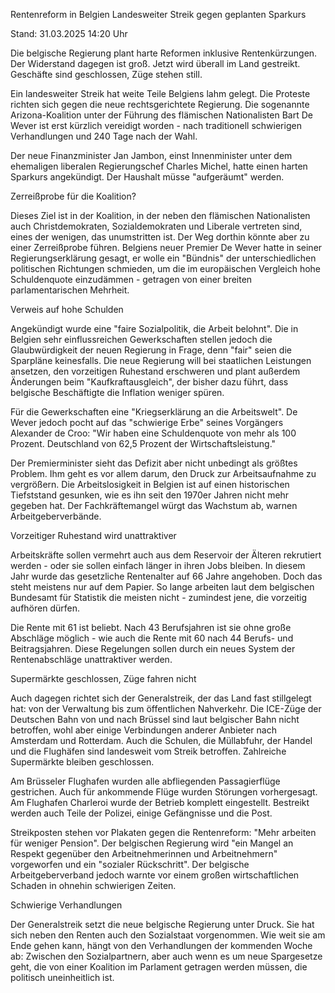 
Rentenreform in Belgien
Landesweiter Streik gegen geplanten Sparkurs


Stand: 31.03.2025 14:20 Uhr


Die belgische Regierung plant harte Reformen inklusive Rentenkürzungen. Der Widerstand dagegen ist groß. Jetzt wird überall im Land gestreikt. Geschäfte sind geschlossen, Züge stehen still.



Ein landesweiter Streik hat weite Teile Belgiens lahm gelegt. Die Proteste richten sich gegen die neue rechtsgerichtete Regierung. Die sogenannte Arizona-Koalition unter der Führung des flämischen Nationalisten Bart De Wever ist erst kürzlich vereidigt worden - nach traditionell schwierigen Verhandlungen und 240 Tage nach der Wahl.


Der neue Finanzminister Jan Jambon, einst Innenminister unter dem ehemaligen liberalen Regierungschef Charles Michel, hatte einen harten Sparkurs angekündigt. Der Haushalt müsse "aufgeräumt" werden.

Zerreißprobe für die Koalition?


Dieses Ziel ist in der Koalition, in der neben den flämischen Nationalisten auch Christdemokraten, Sozialdemokraten und Liberale vertreten sind, eines der wenigen, das unumstritten ist. Der Weg dorthin könnte aber zu einer Zerreißprobe führen. Belgiens neuer Premier De Wever hatte in seiner Regierungserklärung gesagt, er wolle ein "Bündnis" der unterschiedlichen politischen Richtungen schmieden, um die im europäischen Vergleich hohe Schuldenquote einzudämmen - getragen von einer breiten parlamentarischen Mehrheit.

Verweis auf hohe Schulden


Angekündigt wurde eine "faire Sozialpolitik, die Arbeit belohnt". Die in Belgien sehr einflussreichen Gewerkschaften stellen jedoch die Glaubwürdigkeit der neuen Regierung in Frage, denn "fair" seien die Sparpläne keinesfalls. Die neue Regierung will bei staatlichen Leistungen ansetzen, den vorzeitigen Ruhestand erschweren und plant außerdem Änderungen beim "Kaufkraftausgleich", der bisher dazu führt, dass belgische Beschäftigte die Inflation weniger spüren.


Für die Gewerkschaften eine "Kriegserklärung an die Arbeitswelt". De Wever jedoch pocht auf das "schwierige Erbe" seines Vorgängers Alexander de Croo: "Wir haben eine Schuldenquote von mehr als 100 Prozent. Deutschland von 62,5 Prozent der Wirtschaftsleistung."


Der Premierminister sieht das Defizit aber nicht unbedingt als größtes Problem. Ihm geht es vor allem darum, den Druck zur Arbeitsaufnahme zu vergrößern. Die Arbeitslosigkeit in Belgien ist auf einen historischen Tiefststand gesunken, wie es ihn seit den 1970er Jahren nicht mehr gegeben hat. Der Fachkräftemangel würgt das Wachstum ab, warnen Arbeitgeberverbände.

Vorzeitiger Ruhestand wird unattraktiver


Arbeitskräfte sollen vermehrt auch aus dem Reservoir der Älteren rekrutiert werden - oder sie sollen einfach länger in ihren Jobs bleiben. In diesem Jahr wurde das gesetzliche Rentenalter auf 66 Jahre angehoben. Doch das steht meistens nur auf dem Papier. So lange arbeiten laut dem belgischen Bundesamt für Statistik die meisten nicht - zumindest jene, die vorzeitig aufhören dürfen.


Die Rente mit 61 ist beliebt. Nach 43 Berufsjahren ist sie ohne große Abschläge möglich - wie auch die Rente mit 60 nach 44 Berufs- und Beitragsjahren. Diese Regelungen sollen durch ein neues System der Rentenabschläge unattraktiver werden.

Supermärkte geschlossen, Züge fahren nicht


Auch dagegen richtet sich der Generalstreik, der das Land fast stillgelegt hat: von der Verwaltung bis zum öffentlichen Nahverkehr. Die ICE-Züge der Deutschen Bahn von und nach Brüssel sind laut belgischer Bahn nicht betroffen, wohl aber einige Verbindungen anderer Anbieter nach Amsterdam und Rotterdam. Auch die Schulen, die Müllabfuhr, der Handel und die Flughäfen sind landesweit vom Streik betroffen. Zahlreiche Supermärkte bleiben geschlossen.


Am Brüsseler Flughafen wurden alle abfliegenden Passagierflüge gestrichen. Auch für ankommende Flüge wurden Störungen vorhergesagt. Am Flughafen Charleroi wurde der Betrieb komplett eingestellt. Bestreikt werden auch Teile der Polizei, einige Gefängnisse und die Post.


Streikposten stehen vor Plakaten gegen die Rentenreform: "Mehr arbeiten für weniger Pension". Der belgischen Regierung wird "ein Mangel an Respekt gegenüber den Arbeitnehmerinnen und Arbeitnehmern" vorgeworfen und ein "sozialer Rückschritt". Der belgische Arbeitgeberverband jedoch warnte vor einem großen wirtschaftlichen Schaden in ohnehin schwierigen Zeiten.

Schwierige Verhandlungen


Der Generalstreik setzt die neue belgische Regierung unter Druck. Sie hat sich neben den Renten auch den Sozialstaat vorgenommen. Wie weit sie am Ende gehen kann, hängt von den Verhandlungen der kommenden Woche ab: Zwischen den Sozialpartnern, aber auch wenn es um neue Spargesetze geht, die von einer Koalition im Parlament getragen werden müssen, die politisch uneinheitlich ist.

